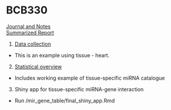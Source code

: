 # BCB330
[Journal and Notes](https://github.com/helen307/BCB330/wiki)<br/>
[Summarized Report](https://github.com/helen307/BCB330/wiki/final_report)<br/>
1. [Data collection](https://htmlpreview.github.io/?https://github.com/helen307/BCB330/blob/master/get_data_mir_expr/normal_tissues/heart/heart.nb.html)<br/>
* This is an example using tissue - heart.

2. [Statistical overview](https://htmlpreview.github.io/?https://github.com/helen307/BCB330/blob/master/mir_expr_table/iid.nb.html)<br/>

* Includes working example of tissue-specific miRNA catalogue
3. Shiny app for tissue-specific miRNA-gene interaction
* Run /mir_gene_table/final_shiny_app.Rmd


